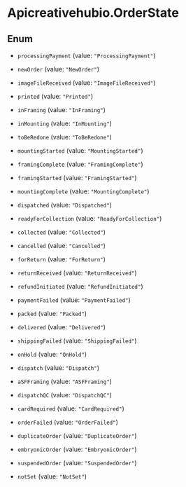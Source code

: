 # Apicreativehubio.OrderState

## Enum


* `processingPayment` (value: `"ProcessingPayment"`)

* `newOrder` (value: `"NewOrder"`)

* `imageFileReceived` (value: `"ImageFileReceived"`)

* `printed` (value: `"Printed"`)

* `inFraming` (value: `"InFraming"`)

* `inMounting` (value: `"InMounting"`)

* `toBeRedone` (value: `"ToBeRedone"`)

* `mountingStarted` (value: `"MountingStarted"`)

* `framingComplete` (value: `"FramingComplete"`)

* `framingStarted` (value: `"FramingStarted"`)

* `mountingComplete` (value: `"MountingComplete"`)

* `dispatched` (value: `"Dispatched"`)

* `readyForCollection` (value: `"ReadyForCollection"`)

* `collected` (value: `"Collected"`)

* `cancelled` (value: `"Cancelled"`)

* `forReturn` (value: `"ForReturn"`)

* `returnReceived` (value: `"ReturnReceived"`)

* `refundInitiated` (value: `"RefundInitiated"`)

* `paymentFailed` (value: `"PaymentFailed"`)

* `packed` (value: `"Packed"`)

* `delivered` (value: `"Delivered"`)

* `shippingFailed` (value: `"ShippingFailed"`)

* `onHold` (value: `"OnHold"`)

* `dispatch` (value: `"Dispatch"`)

* `aSFFraming` (value: `"ASFFraming"`)

* `dispatchQC` (value: `"DispatchQC"`)

* `cardRequired` (value: `"CardRequired"`)

* `orderFailed` (value: `"OrderFailed"`)

* `duplicateOrder` (value: `"DuplicateOrder"`)

* `embryonicOrder` (value: `"EmbryonicOrder"`)

* `suspendedOrder` (value: `"SuspendedOrder"`)

* `notSet` (value: `"NotSet"`)


